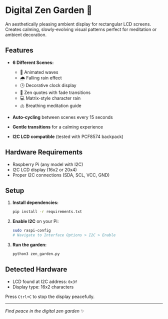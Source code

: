 # Digital Zen Garden 🌸

An aesthetically pleasing ambient display for rectangular LCD screens. Creates calming, slowly-evolving visual patterns perfect for meditation or ambient decoration.

## Features

- **6 Different Scenes:**
  - 🌊 Animated waves
  - 🌧️ Falling rain effect  
  - 🕒 Decorative clock display
  - 🧘 Zen quotes with fade transitions
  - 💻 Matrix-style character rain
  - 🫁 Breathing meditation guide

- **Auto-cycling** between scenes every 15 seconds
- **Gentle transitions** for a calming experience
- **I2C LCD compatible** (tested with PCF8574 backpack)

## Hardware Requirements

- Raspberry Pi (any model with I2C)
- I2C LCD display (16x2 or 20x4)
- Proper I2C connections (SDA, SCL, VCC, GND)

## Setup

1. **Install dependencies:**
   ```bash
   pip install -r requirements.txt
   ```

2. **Enable I2C** on your Pi:
   ```bash
   sudo raspi-config
   # Navigate to Interface Options > I2C > Enable
   ```

3. **Run the garden:**
   ```bash
   python3 zen_garden.py
   ```

## Detected Hardware

- LCD found at I2C address: `0x3f`
- Display type: 16x2 characters

Press `Ctrl+C` to stop the display peacefully.

---
*Find peace in the digital zen garden* ✨